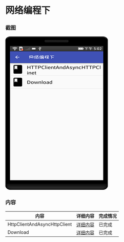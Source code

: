 # 网络编程下

### 截图
![截图](https://github.com/BruceAnda/HMAndroid/blob/master/screenshot/day05/pic/pic.png)

### 内容
| 内容 | 详细内容 | 完成情况 |
|-----|-----|-----|
| HttpClientAndAsyncHttpClient | [详细内容](https://github.com/BruceAnda/HMAndroid/tree/master/app/src/main/java/zhaoliang/com/hmandroid/activity/day05/httpclientandasynchttpclient) | 已完成 |
| Download | [详细内容](https://github.com/BruceAnda/HMAndroid/tree/master/app/src/main/java/zhaoliang/com/hmandroid/activity/day05/download) | 已完成 |